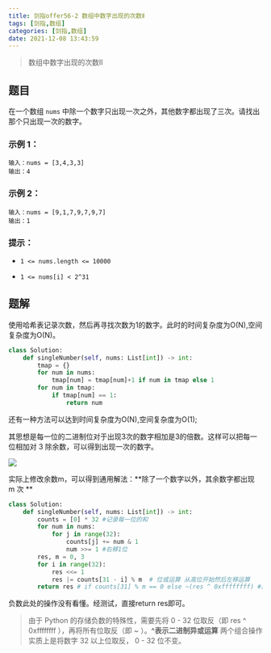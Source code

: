 ```yaml
---
title: 剑指offer56-2 数组中数字出现的次数Ⅱ
tags: [剑指,数组]
categories: [剑指,数组]
date: 2021-12-08 13:43:59
---
```


>数组中数字出现的次数Ⅱ

## 题目

在一个数组 `nums` 中除一个数字只出现一次之外，其他数字都出现了三次。请找出那个只出现一次的数字。

### 示例 1：

```
输入：nums = [3,4,3,3]
输出：4
```

### 示例 2：

```
输入：nums = [9,1,7,9,7,9,7]
输出：1
```

### 提示：

- `1 <= nums.length <= 10000`

- `1 <= nums[i] < 2^31`


## 题解

使用哈希表记录次数，然后再寻找次数为1的数字。此时的时间复杂度为O(N),空间复杂度为O(N)。

```python
class Solution:
    def singleNumber(self, nums: List[int]) -> int:
        tmap = {}
        for num in nums:
            tmap[num] = tmap[num]+1 if num in tmap else 1
        for num in tmap:
            if tmap[num] == 1:
                return num
```

还有一种方法可以达到时间复杂度为O(N),空间复杂度为O(1);

其思想是每一位的二进制位对于出现3次的数字相加是3的倍数。这样可以把每一位相加对 3 除余数，可以得到出现一次的数字。

![](https://picture.mulindya.com/leetcode-offer56-2.png)

实际上修改余数m，可以得到通用解法：**除了一个数字以外，其余数字都出现 m 次 **
```python
class Solution:
    def singleNumber(self, nums: List[int]) -> int:
        counts = [0] * 32 #记录每一位的和
        for num in nums:
            for j in range(32):
                counts[j] += num & 1
                num >>= 1 #右移1位
        res, m = 0, 3
        for i in range(32):
            res <<= 1
            res |= counts[31 - i] % m  # 位或运算 从高位开始然后左移运算
        return res # if counts[31] % m == 0 else ~(res ^ 0xffffffff) #最高位为0则为正数，否则为负数
```

负数此处的操作没有看懂。经测试，直接return res即可。

> 由于 Python 的存储负数的特殊性，需要先将 0 - 32 位取反（即 res ^ 0xffffffff ），再将所有位取反（即 ~ ）。**^表示二进制异或运算**
> 两个组合操作实质上是将数字 32 以上位取反， 0 - 32 位不变。

